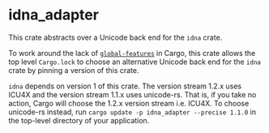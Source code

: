 # idna_adapter

This crate abstracts over a Unicode back end for the `idna` crate.

To work around the lack of [`global-features`](https://internals.rust-lang.org/t/pre-rfc-mutually-excusive-global-features/19618) in Cargo, this crate allows the top level `Cargo.lock` to choose an alternative Unicode back end for the `idna` crate by pinning a version of this crate.

`idna` depends on version 1 of this crate. The version stream 1.2.x uses ICU4X and the version stream 1.1.x uses unicode-rs. That is, if you take no action, Cargo will choose the 1.2.x version stream i.e. ICU4X. To choose unicode-rs instead, run `cargo update -p idna_adapter --precise 1.1.0` in the top-level directory of your application.

